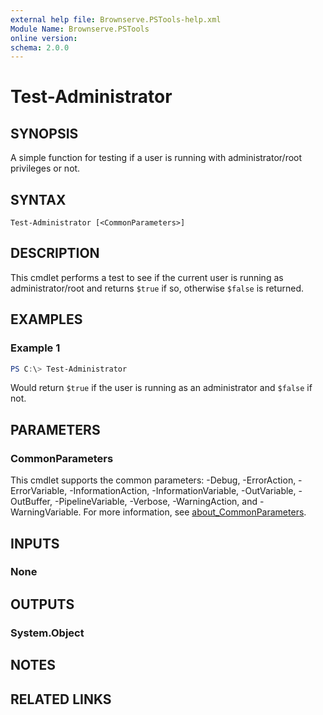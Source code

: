 ```yaml
---
external help file: Brownserve.PSTools-help.xml
Module Name: Brownserve.PSTools
online version:
schema: 2.0.0
---
```


# Test-Administrator

## SYNOPSIS

A simple function for testing if a user is running with administrator/root privileges or not.

## SYNTAX

```text
Test-Administrator [<CommonParameters>]
```

## DESCRIPTION

This cmdlet performs a test to see if the current user is running as administrator/root and returns `$true` if so, otherwise `$false` is returned.

## EXAMPLES

### Example 1

```powershell
PS C:\> Test-Administrator
```

Would return `$true` if the user is running as an administrator and `$false` if not.

## PARAMETERS

### CommonParameters

This cmdlet supports the common parameters: -Debug, -ErrorAction, -ErrorVariable, -InformationAction, -InformationVariable, -OutVariable, -OutBuffer, -PipelineVariable, -Verbose, -WarningAction, and -WarningVariable. For more information, see [about_CommonParameters](http://go.microsoft.com/fwlink/?LinkID=113216).

## INPUTS

### None

## OUTPUTS

### System.Object

## NOTES

## RELATED LINKS
